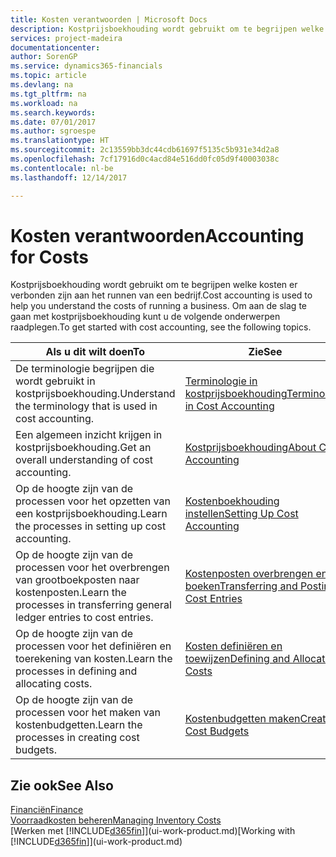 ```yaml
---
title: Kosten verantwoorden | Microsoft Docs
description: Kostprijsboekhouding wordt gebruikt om te begrijpen welke kosten er verbonden zijn aan het runnen van een bedrijf. Om aan de slag te gaan met kostprijsboekhouding kunt u de volgende onderwerpen raadplegen.
services: project-madeira
documentationcenter: 
author: SorenGP
ms.service: dynamics365-financials
ms.topic: article
ms.devlang: na
ms.tgt_pltfrm: na
ms.workload: na
ms.search.keywords: 
ms.date: 07/01/2017
ms.author: sgroespe
ms.translationtype: HT
ms.sourcegitcommit: 2c13559bb3dc44cdb61697f5135c5b931e34d2a8
ms.openlocfilehash: 7cf17916d0c4acd84e516dd0fc05d9f40003038c
ms.contentlocale: nl-be
ms.lasthandoff: 12/14/2017

---
```

# <a name="accounting-for-costs"></a><span data-ttu-id="68b99-104">Kosten verantwoorden</span><span class="sxs-lookup"><span data-stu-id="68b99-104">Accounting for Costs</span></span>
<span data-ttu-id="68b99-105">Kostprijsboekhouding wordt gebruikt om te begrijpen welke kosten er verbonden zijn aan het runnen van een bedrijf.</span><span class="sxs-lookup"><span data-stu-id="68b99-105">Cost accounting is used to help you understand the costs of running a business.</span></span> <span data-ttu-id="68b99-106">Om aan de slag te gaan met kostprijsboekhouding kunt u de volgende onderwerpen raadplegen.</span><span class="sxs-lookup"><span data-stu-id="68b99-106">To get started with cost accounting, see the following topics.</span></span>  

|<span data-ttu-id="68b99-107">Als u dit wilt doen</span><span class="sxs-lookup"><span data-stu-id="68b99-107">To</span></span>|<span data-ttu-id="68b99-108">Zie</span><span class="sxs-lookup"><span data-stu-id="68b99-108">See</span></span>|  
|--------|---------|  
|<span data-ttu-id="68b99-109">De terminologie begrijpen die wordt gebruikt in kostprijsboekhouding.</span><span class="sxs-lookup"><span data-stu-id="68b99-109">Understand the terminology that is used in cost accounting.</span></span>|[<span data-ttu-id="68b99-110">Terminologie in kostprijsboekhouding</span><span class="sxs-lookup"><span data-stu-id="68b99-110">Terminology in Cost Accounting</span></span>](finance-terminology-in-cost-accounting.md)|  
|<span data-ttu-id="68b99-111">Een algemeen inzicht krijgen in kostprijsboekhouding.</span><span class="sxs-lookup"><span data-stu-id="68b99-111">Get an overall understanding of cost accounting.</span></span>|[<span data-ttu-id="68b99-112">Kostprijsboekhouding</span><span class="sxs-lookup"><span data-stu-id="68b99-112">About Cost Accounting</span></span>](finance-about-cost-accounting.md)|  
|<span data-ttu-id="68b99-113">Op de hoogte zijn van de processen voor het opzetten van een kostprijsboekhouding.</span><span class="sxs-lookup"><span data-stu-id="68b99-113">Learn the processes in setting up cost accounting.</span></span>|[<span data-ttu-id="68b99-114">Kostenboekhouding instellen</span><span class="sxs-lookup"><span data-stu-id="68b99-114">Setting Up Cost Accounting</span></span>](finance-set-up-cost-accounting.md)|  
|<span data-ttu-id="68b99-115">Op de hoogte zijn van de processen voor het overbrengen van grootboekposten naar kostenposten.</span><span class="sxs-lookup"><span data-stu-id="68b99-115">Learn the processes in transferring general ledger entries to cost entries.</span></span>|[<span data-ttu-id="68b99-116">Kostenposten overbrengen en boeken</span><span class="sxs-lookup"><span data-stu-id="68b99-116">Transferring and Posting Cost Entries</span></span>](finance-transfer-and-post-cost-entries.md)|  
|<span data-ttu-id="68b99-117">Op de hoogte zijn van de processen voor het definiëren en toerekening van kosten.</span><span class="sxs-lookup"><span data-stu-id="68b99-117">Learn the processes in defining and allocating costs.</span></span>|[<span data-ttu-id="68b99-118">Kosten definiëren en toewijzen</span><span class="sxs-lookup"><span data-stu-id="68b99-118">Defining and Allocating Costs</span></span>](finance-define-and-allocate-costs.md)|  
|<span data-ttu-id="68b99-119">Op de hoogte zijn van de processen voor het maken van kostenbudgetten.</span><span class="sxs-lookup"><span data-stu-id="68b99-119">Learn the processes in creating cost budgets.</span></span>|[<span data-ttu-id="68b99-120">Kostenbudgetten maken</span><span class="sxs-lookup"><span data-stu-id="68b99-120">Creating Cost Budgets</span></span>](finance-create-cost-budgets.md)|  

## <a name="see-also"></a><span data-ttu-id="68b99-121">Zie ook</span><span class="sxs-lookup"><span data-stu-id="68b99-121">See Also</span></span>  
[<span data-ttu-id="68b99-122">Financiën</span><span class="sxs-lookup"><span data-stu-id="68b99-122">Finance</span></span>](finance.md)  
[<span data-ttu-id="68b99-123">Voorraadkosten beheren</span><span class="sxs-lookup"><span data-stu-id="68b99-123">Managing Inventory Costs</span></span>](finance-manage-inventory-costs.md)  
<span data-ttu-id="68b99-124">[Werken met [!INCLUDE[d365fin](includes/d365fin_md.md)]](ui-work-product.md)</span><span class="sxs-lookup"><span data-stu-id="68b99-124">[Working with [!INCLUDE[d365fin](includes/d365fin_md.md)]](ui-work-product.md)</span></span>

